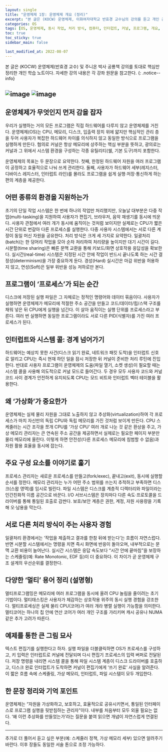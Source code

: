 ```yaml
---
layout: single
title: "운영체제 1장: 운영체제 개요 (정리)"
excerpt: "본 글은 (KOCW) 운영체제, 이화여자대학교 반효경 교수님의 강의를 듣고 개인 공부에 목적으로 내용을 요약 및 정리했습니다. <br> 또한 주니온 박사님의 운영체제 공룡책 강의를 듣고 내용을 보충했습니다."
categories: OS
tags: [OS, 운영체제, 동시 작업, 처리 방식, 컴퓨터, 인터럽트, 커널, 프로그램, 개요, 프로세스, 란, 정의, 개념, pdf, 정리]
toc: true
toc_sticky: true
sidebar_main: false

last_modified_at: 2022-08-07
---
```


본 글은 (KOCW) 운영체제(반효경 교수) 및 주니온 박사 공룡책 강의를 토대로 핵심만 정리한 개인 학습 노트이다. 자세한 강의 내용은 각 강좌 원문을 참고한다.
{: .notice--info}

![image](https://user-images.githubusercontent.com/78655692/147717027-fcfaf167-79a5-4ce2-8d43-0801ef2df945.png)
![image](https://user-images.githubusercontent.com/78655692/158063378-b6937f70-2b74-4afb-8103-1fe278a3c340.png)
---

운영체제가 무엇인지 먼저 감을 잡자
-------------------------------------

우리가 실행하는 거의 모든 프로그램은 직접 하드웨어를 다루지 않고 운영체제를 거친다. 운영체제(OS)는 CPU, 메모리, 디스크, 입출력 장치 위에 얇지만 핵심적인 관리 층을 두어 사용자가 복잡한 하드웨어 차이를 의식하지 않고 동일한 방식으로 프로그램을 실행하게 만든다. 협의로 커널은 항상 메모리에 상주하는 핵심 부분을 뜻하고, 광의로는 커널과 그 위에서 시스템 환경을 구성하는 각종 유틸리티(쉘, 기본 도구)까지 포함한다.

운영체제의 목표는 두 문장으로 요약한다. 첫째, 한정된 하드웨어 자원을 여러 프로그램이 공정하고 효율적으로 나눠 쓰게 관리한다. 둘째, 사용자가 하드웨어 세부(레지스터, 디바이스 레지스터, 인터럽트 라인)를 몰라도 프로그램을 쉽게 실행·저장·통신하게 하는 편의 계층을 제공한다.

어떤 종류의 환경을 지원하는가
-----------------------------------

초기의 단일 작업 시스템은 한 번에 하나의 작업만 처리했지만, 오늘날 대부분은 다중 작업(multi-tasking)을 지원하여 사용자가 편집기, 브라우저, 음악 재생기를 동시에 띄운다. 사용자 관점에서 여러 개가 동시에 움직이는 것처럼 보이지만 실제로는 CPU가 짧은 시간 단위로 번갈아 다른 프로세스를 실행한다. 다중 사용자 시스템에서는 서로 다른 계정이 동일 머신 자원을 공유한다. 처리 방식은 크게 세 가지로 요약한다. 일괄처리(batch)는 한 덩어리 작업을 모아 순차 처리하여 처리량을 높이지만 대기 시간이 길다. 시분할(time sharing)은 빠른 문맥 교환을 통해 키보드/화면 상호작용 응답성을 확보한다. 실시간(real-time) 시스템은 지정된 시간 안에 작업이 반드시 끝나도록 하는 시간 결정성(determinism)을 가장 중요하게 둔다. 경성(Hard) 실시간은 마감 위반을 허용하지 않고, 연성(Soft)은 일부 위반을 성능 저하로만 본다.

프로그램이 ‘프로세스’가 되는 순간
-------------------------------------

디스크에 저장된 실행 파일은 그 자체로는 정적인 명령어와 데이터 묶음이다. 사용자가 실행하면 운영체제가 메모리에 적절한 주소 공간을 만들고 코드/데이터/힙/스택 구조를 채워 넣은 뒤 CPU에게 실행을 넘긴다. 이 살아 움직이는 실행 단위를 프로세스라고 부른다. 여러 번 실행하면 동일한 프로그램이라도 서로 다른 PID(식별자)를 가진 여러 프로세스가 된다.

인터럽트와 시스템 콜: 경계 넘어가기
-----------------------------------------

하드웨어는 예상치 못한 사건(디스크 읽기 완료, 네트워크 패킷 도착)을 인터럽트 신호로 알리고 CPU는 즉시 현재 하던 일을 잠시 저장한 뒤 커널이 준비한 처리 루틴에 진입한다. 반대로 사용자 프로그램이 운영체제의 도움(파일 열기, 소켓 생성)이 필요할 때는 시스템 콜을 사용해 의도적으로 커널 모드로 들어간다. 두 경우 모두 사용자 코드와 커널 코드 사이 경계가 안전하게 유지되도록 CPU는 모드 비트와 인터럽트 벡터 테이블을 활용한다.

왜 ‘가상화’가 중요한가
---------------------------

운영체제는 실제 물리 자원을 그대로 노출하지 않고 추상화(virtualization)하여 각 프로세스가 마치 자신만의 독립 CPU와 독립 메모리를 가진 것처럼 보이게 만든다. CPU 스케줄러는 시간 조각을 쪼개 CPU를 ‘가상 CPU’ 여러 개로 나눈 것 같은 환상을 주고, 가상 메모리 관리자는 큰 연속된 주소 공간을 제공하면서 실제로는 필요한 페이지 부분만 물리 메모리에 올린다. 이렇게 하면 안전성(다른 프로세스 메모리에 침범할 수 없음)과 자원 활용 효율을 동시에 잡는다.

주요 구성 요소를 이야기로 훑기
-----------------------------------

프로세스 관리자는 새로운 프로세스를 만들고(fork/exec), 끝내고(exit), 동시에 실행할 순서를 정한다. 메모리 관리자는 누가 어떤 주소 범위를 쓰는지 추적하고 부족하면 디스크(스왑 영역)를 임시로 빌린다. 파일 시스템은 디스크를 계층적 디렉터리와 파일이라는 인간친화적 이름 공간으로 바꾼다. I/O 서브시스템은 장치마다 다른 속도·프로토콜을 드라이버를 통해 통일된 호출로 감싼다. 보호/보안 계층은 권한, 계정, 자원 사용량을 기록해 오·남용을 막는다.

서로 다른 처리 방식이 주는 사용자 경험
-------------------------------------------

일괄처리 환경에서는 ‘작업을 제출하고 결과를 한참 뒤에 받는다’는 흐름이 자연스럽다. 반면 시분할 시스템에서는 명령을 치면 즉시 화면에 반응이 돌아오며, 내부적으로는 문맥 교환 비용이 늘어난다. 실시간 시스템은 응답 속도보다 “시간 안에 끝마침”을 보장하는 스케줄링(예: Rate Monotonic, EDF 등)이 더 중요하다. 이 차이가 곧 운영체제 구조 설계의 우선순위를 결정한다.

다양한 ‘멀티’ 용어 정리 (설명형)
-----------------------------------

멀티프로그램밍은 메모리에 여러 프로그램을 동시에 올려 CPU 놀림을 줄이려는 초기 기법이다. 멀티태스킹은 사용자가 체감하는 상호작용 위주의 동시 실행 경험을 강조한다. 멀티프로세싱은 실제 물리 CPU(코어)가 여러 개라 병렬 실행이 가능함을 의미한다. 멀티코어는 하나의 칩 안에 연산 코어가 여러 개인 구조를 가리키며 캐시 공유나 NUMA 같은 추가 고려가 따른다.

예제를 통한 큰 그림 묘사
--------------------------------

텍스트 편집기를 실행한다고 하자. 실행 파일을 더블클릭하면 OS가 프로세스를 구성하고, 키 입력은 인터럽트로 커널에 전달되며 다시 편집기 프로세스의 입력 버퍼로 전달된다. 저장 명령을 내리면 시스템 콜을 통해 파일 시스템 계층이 디스크 드라이버를 호출하고, 디스크 완료 인터럽트가 도착하면 커널이 편집기에게 ‘쓰기 완료’ 사실을 알려준다. 이 짧은 흐름 속에 스케줄링, 가상 메모리, 인터럽트, 파일 시스템이 모두 개입한다.

한 문장 정리와 기억 포인트
---------------------------------

운영체제는 “자원을 가상화하고, 보호하고, 효율적으로 공유시키면서, 통일된 인터페이스로 프로그램 실행을 뒷받침하는 관리자”이다. 내부를 처음부터 모두 외울 필요는 없다. ‘왜 이런 추상화를 만들었는가’라는 질문을 붙여 읽으면 개념이 자연스럽게 연결된다.

---

추가로 더 풀어서 듣고 싶은 부분(예: 스케줄러 정책, 가상 메모리 세부) 있으면 알려주기 바란다. 이후 장들도 동일한 서술 톤으로 조정 가능하다.
